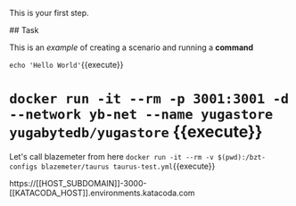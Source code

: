 This is your first step.

## Task

This is an _example_ of creating a scenario and running a **command**

`echo 'Hello World'`{{execute}}

# `docker run -it --rm -p 3001:3001 -d --network yb-net --name yugastore yugabytedb/yugastore` {{execute}} 

Let's call blazemeter from here
`docker run -it --rm -v $(pwd):/bzt-configs blazemeter/taurus taurus-test.yml`{{execute}}


https://[[HOST_SUBDOMAIN]]-3000-[[KATACODA_HOST]].environments.katacoda.com

